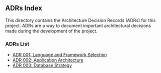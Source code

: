## ADRs Index
This directory contains the Architecture Decision Records (ADRs) for this project. ADRs are a way to document important architectural decisions made during the development of the project.

### ADRs List
- [ADR 001: Language and Framework Selection](ADR-001-language-and-framework-selection.md)
- [ADR 002: Application Architecture](ADR-002-application-architecture.md)
- [ADR 003: Database Strategy](ADR-003-database-strategy.md)
